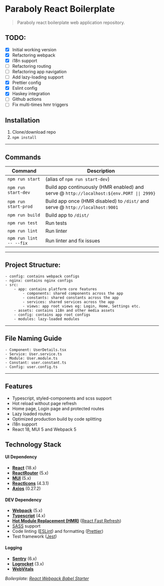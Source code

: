 # Paraboly React Boilerplate

> Paraboly react boilerplate web application repository.

## TODO:

- [x] Initial working version
- [x] Refactoring webpack
- [x] i18n support
- [ ] Refactoring routing
- [ ] Refactoring app navigation
- [ ] Add lazy-loading support
- [x] Prettier config
- [x] Eslint config
- [x] Haskey integration
- [ ] Github actions
- [ ] Fix multi-times hmr triggers

## Installation

1. Clone/download repo
2. `npm install`

---

## Commands

| Command              | Description                                                                               |
| -------------------- | ----------------------------------------------------------------------------------------- |
| `npm run start`      | (alias of `npm run start-dev`)                                                            |
| `npm run start-dev`  | Build app continuously (HMR enabled) and serve @ `http://localhost:${env.PORT \|\| 2999}` |
| `npm run start-prod` | Build app once (HMR disabled) to `/dist/` and serve @ `http://localhost:9001`             |
| `npm run build`      | Build app to `/dist/`                                                                     |
| `npm run test`       | Run tests                                                                                 |
| `npm run lint`       | Run linter                                                                                |
| `npm run lint -- --fix` | Run linter and fix issues                                                                 |
---
## Project Structure:
    - config: contains webpack configs
    - nginx: contains nginx configs
    - src:
        - app: contains platform core features
            - components: shared components across the app
            - constants: shared constants across the app
            - services: shared services across the app
            - views: app root views eg: Login, Home, Settings etc.
        - assets: contains i18n and other media assets
        - config: contains app root configs
        - modules: lazy-loaded modules

---
## File Naming Guide
    - Component: UserDetails.tsx
    - Service: User.service.ts
    - Module: User.module.ts
    - Constant: user.constant.ts
    - Config: user.config.ts

---
## Features
- Typescript, styled-components and scss support
- Hot reload without page refresh
- Home page, Login page and protected routes
- Lazy loaded routes
- Optimized production build by code splitting
- i18n support
- React 18, MUI 5 and Webpack 5
## Technology Stack

#### UI Dependency

- **[React](https://facebook.github.io/react/)** (18.x)
- **[ReactRouter](https://reactrouter.com/)** (5.x)
- **[MUI](https://mui.com/)** (5.x)
- **[ReactIcons](https://react-icons.github.io/react-icons/)** (4.3.1)
- **[Axios](https://github.com/axios/axios)** (0.27.2)

#### DEV Dependency

- **[Webpack](https://webpack.js.org/)** (5.x)
- **[Typescript](https://www.typescriptlang.org/)** (4.x)
- **[Hot Module Replacement (HMR)](https://webpack.js.org/concepts/hot-module-replacement/)** ([React Fast Refresh](https://github.com/pmmmwh/react-refresh-webpack-plugin))
- [SASS](http://sass-lang.com/) support
- Code linting ([ESLint](https://github.com/eslint/eslint)) and formatting ([Prettier](https://github.com/prettier/prettier))
- Test framework ([Jest](https://facebook.github.io/jest/))

#### Logging

- **[Sentry](https://docs.sentry.io/platforms/javascript/)** (6.x)
- **[Logrocket](https://docs.logrocket.com/reference/javascript-sdk-api)** (3.x)
- **[WebVitals](https://github.com/GoogleChrome/web-vitals)**

_Boilerplate: [React Webpack Babel Starter](https://github.com/vikpe/react-webpack-babel-starter)_
